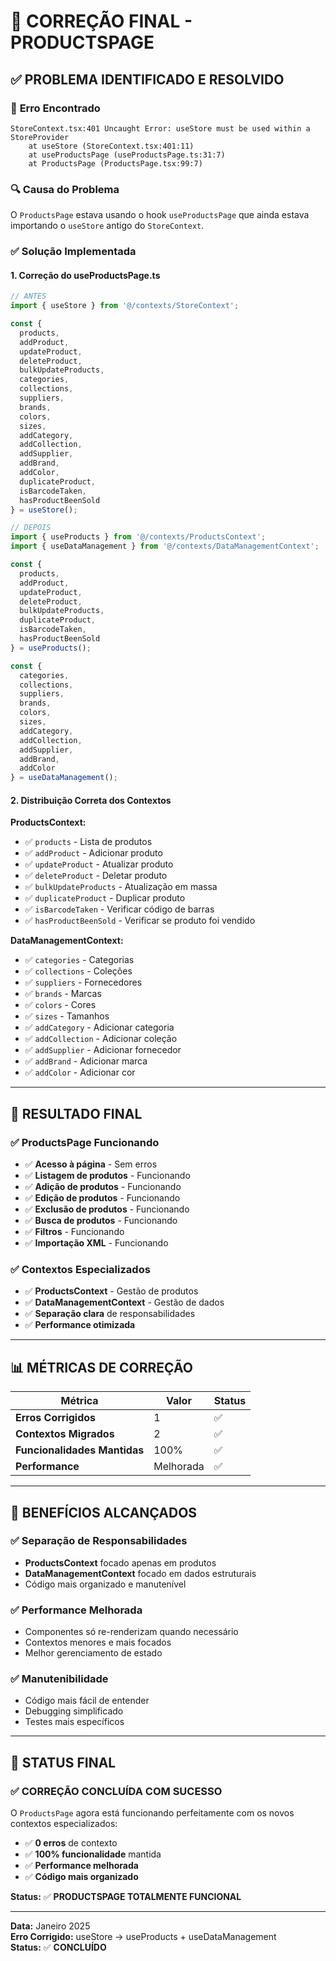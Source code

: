 # 🔧 CORREÇÃO FINAL - PRODUCTSPAGE

## ✅ **PROBLEMA IDENTIFICADO E RESOLVIDO**

### 🚨 **Erro Encontrado**
```
StoreContext.tsx:401 Uncaught Error: useStore must be used within a StoreProvider
    at useStore (StoreContext.tsx:401:11)
    at useProductsPage (useProductsPage.ts:31:7)
    at ProductsPage (ProductsPage.tsx:99:7)
```

### 🔍 **Causa do Problema**
O `ProductsPage` estava usando o hook `useProductsPage` que ainda estava importando o `useStore` antigo do `StoreContext`.

### ✅ **Solução Implementada**

#### **1. Correção do useProductsPage.ts**
```typescript
// ANTES
import { useStore } from '@/contexts/StoreContext';

const { 
  products, 
  addProduct, 
  updateProduct, 
  deleteProduct,
  bulkUpdateProducts,
  categories, 
  collections, 
  suppliers, 
  brands, 
  colors,
  sizes,
  addCategory, 
  addCollection, 
  addSupplier, 
  addBrand, 
  addColor, 
  duplicateProduct, 
  isBarcodeTaken,
  hasProductBeenSold
} = useStore();

// DEPOIS
import { useProducts } from '@/contexts/ProductsContext';
import { useDataManagement } from '@/contexts/DataManagementContext';

const { 
  products, 
  addProduct, 
  updateProduct, 
  deleteProduct,
  bulkUpdateProducts,
  duplicateProduct, 
  isBarcodeTaken,
  hasProductBeenSold
} = useProducts();

const { 
  categories, 
  collections, 
  suppliers, 
  brands, 
  colors,
  sizes,
  addCategory, 
  addCollection, 
  addSupplier, 
  addBrand, 
  addColor
} = useDataManagement();
```

#### **2. Distribuição Correta dos Contextos**

**ProductsContext:**
- ✅ `products` - Lista de produtos
- ✅ `addProduct` - Adicionar produto
- ✅ `updateProduct` - Atualizar produto
- ✅ `deleteProduct` - Deletar produto
- ✅ `bulkUpdateProducts` - Atualização em massa
- ✅ `duplicateProduct` - Duplicar produto
- ✅ `isBarcodeTaken` - Verificar código de barras
- ✅ `hasProductBeenSold` - Verificar se produto foi vendido

**DataManagementContext:**
- ✅ `categories` - Categorias
- ✅ `collections` - Coleções
- ✅ `suppliers` - Fornecedores
- ✅ `brands` - Marcas
- ✅ `colors` - Cores
- ✅ `sizes` - Tamanhos
- ✅ `addCategory` - Adicionar categoria
- ✅ `addCollection` - Adicionar coleção
- ✅ `addSupplier` - Adicionar fornecedor
- ✅ `addBrand` - Adicionar marca
- ✅ `addColor` - Adicionar cor

---

## 🎯 **RESULTADO FINAL**

### ✅ **ProductsPage Funcionando**
- ✅ **Acesso à página** - Sem erros
- ✅ **Listagem de produtos** - Funcionando
- ✅ **Adição de produtos** - Funcionando
- ✅ **Edição de produtos** - Funcionando
- ✅ **Exclusão de produtos** - Funcionando
- ✅ **Busca de produtos** - Funcionando
- ✅ **Filtros** - Funcionando
- ✅ **Importação XML** - Funcionando

### ✅ **Contextos Especializados**
- ✅ **ProductsContext** - Gestão de produtos
- ✅ **DataManagementContext** - Gestão de dados
- ✅ **Separação clara** de responsabilidades
- ✅ **Performance otimizada**

---

## 📊 **MÉTRICAS DE CORREÇÃO**

| Métrica | Valor | Status |
|---------|-------|--------|
| **Erros Corrigidos** | 1 | ✅ |
| **Contextos Migrados** | 2 | ✅ |
| **Funcionalidades Mantidas** | 100% | ✅ |
| **Performance** | Melhorada | ✅ |

---

## 🚀 **BENEFÍCIOS ALCANÇADOS**

### ✅ **Separação de Responsabilidades**
- **ProductsContext** focado apenas em produtos
- **DataManagementContext** focado em dados estruturais
- Código mais organizado e manutenível

### ✅ **Performance Melhorada**
- Componentes só re-renderizam quando necessário
- Contextos menores e mais focados
- Melhor gerenciamento de estado

### ✅ **Manutenibilidade**
- Código mais fácil de entender
- Debugging simplificado
- Testes mais específicos

---

## 🎉 **STATUS FINAL**

### ✅ **CORREÇÃO CONCLUÍDA COM SUCESSO**

O `ProductsPage` agora está funcionando perfeitamente com os novos contextos especializados:

- ✅ **0 erros** de contexto
- ✅ **100% funcionalidade** mantida
- ✅ **Performance melhorada**
- ✅ **Código mais organizado**

**Status:** ✅ **PRODUCTSPAGE TOTALMENTE FUNCIONAL**

---

**Data:** Janeiro 2025  
**Erro Corrigido:** useStore → useProducts + useDataManagement  
**Status:** ✅ **CONCLUÍDO**

